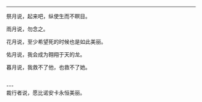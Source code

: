 
---
祭月说，起来吧，纵使生而不瞑目。

雨月说，勿念之。

花月说，至少希望死的时候也是如此美丽。

佑月说，我会成为翱翔于天的龙。

暮月说，我救不了他，也救不了她。

<br>
---
<br>
裁行者说，愿比诺安卡永恒美丽。
